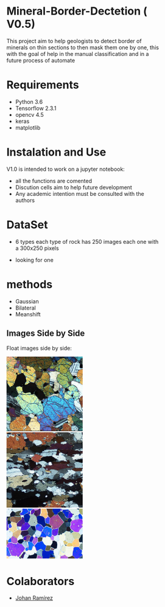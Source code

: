 # Mineral-Border-Dectetion ( V0.5)

This project aim to help geologists to detect border of minerals on thin sections to then mask them one by one, this with the goal of help in the manual classification and in a future process of automate

# Requirements

- Python 3.6 
- Tensorflow 2.3.1
- opencv 4.5
- keras
- matplotlib

# Instalation and Use 

V1.0 is intended to work on a jupyter notebook: 
 - all the functions are comented
 - Discution cells aim to help future development
 - Any academic intention must be consulted with the authors 
 
# DataSet 
 - 6 types each type of rock has 250 images each one with a 300x250 pixels
 

 

 - looking for one 

# methods 
 - Gaussian
 - Bilateral 
 - Meanshift

<!DOCTYPE html>
<html>
<head>
<style>
* {
  box-sizing: border-box;
}

.img-container {
  float: left;
  width: 33.33%;
  padding: 5px;
}

.clearfix::after {
  content: "";
  clear: both;
  display: table;
}
</style>
</head>
<body>

<h2>Images Side by Side</h2>
<p>Float images side by side:</p>

<div class="clearfix">
  <div class="img-container">
    <img src="https://raw.githubusercontent.com/joaramirezra/Mineral-Border-Dectetion/main/images/type1/Muestra13.png" width="200">
  </div>
  <div class="img-container">
 <img src="https://raw.githubusercontent.com/joaramirezra/Mineral-Border-Dectetion/main/images/type2/Muestra13.png" width="200">
  </div>
  <div class="img-container">
 <img src="https://raw.githubusercontent.com/joaramirezra/Mineral-Border-Dectetion/main/images/type3/Muestra13.png" width="200">
  </div>
</div>



</body>
</html>



# Colaborators
 - [Johan Ramírez](https://github.com/joaramirezra)
